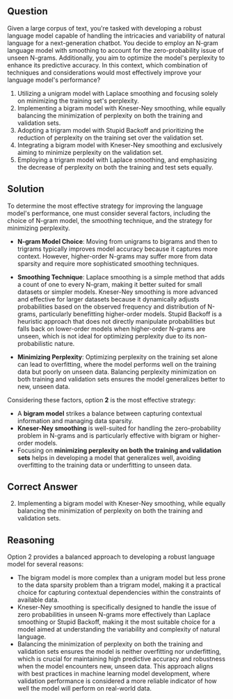## Question
Given a large corpus of text, you're tasked with developing a robust language model capable of handling the intricacies and variability of natural language for a next-generation chatbot. You decide to employ an N-gram language model with smoothing to account for the zero-probability issue of unseen N-grams. Additionally, you aim to optimize the model's perplexity to enhance its predictive accuracy. In this context, which combination of techniques and considerations would most effectively improve your language model's performance?

1. Utilizing a unigram model with Laplace smoothing and focusing solely on minimizing the training set's perplexity.
2. Implementing a bigram model with Kneser-Ney smoothing, while equally balancing the minimization of perplexity on both the training and validation sets.
3. Adopting a trigram model with Stupid Backoff and prioritizing the reduction of perplexity on the training set over the validation set.
4. Integrating a bigram model with Kneser-Ney smoothing and exclusively aiming to minimize perplexity on the validation set.
5. Employing a trigram model with Laplace smoothing, and emphasizing the decrease of perplexity on both the training and test sets equally.

## Solution
To determine the most effective strategy for improving the language model's performance, one must consider several factors, including the choice of N-gram model, the smoothing technique, and the strategy for minimizing perplexity.

- **N-gram Model Choice**: Moving from unigrams to bigrams and then to trigrams typically improves model accuracy because it captures more context. However, higher-order N-grams may suffer more from data sparsity and require more sophisticated smoothing techniques.
  
- **Smoothing Technique**: Laplace smoothing is a simple method that adds a count of one to every N-gram, making it better suited for small datasets or simpler models. Kneser-Ney smoothing is more advanced and effective for larger datasets because it dynamically adjusts probabilities based on the observed frequency and distribution of N-grams, particularly benefitting higher-order models. Stupid Backoff is a heuristic approach that does not directly manipulate probabilities but falls back on lower-order models when higher-order N-grams are unseen, which is not ideal for optimizing perplexity due to its non-probabilistic nature.
  
- **Minimizing Perplexity**: Optimizing perplexity on the training set alone can lead to overfitting, where the model performs well on the training data but poorly on unseen data. Balancing perplexity minimization on both training and validation sets ensures the model generalizes better to new, unseen data.

Considering these factors, option **2** is the most effective strategy:
- A **bigram model** strikes a balance between capturing contextual information and managing data sparsity.
- **Kneser-Ney smoothing** is well-suited for handling the zero-probability problem in N-grams and is particularly effective with bigram or higher-order models.
- Focusing on **minimizing perplexity on both the training and validation sets** helps in developing a model that generalizes well, avoiding overfitting to the training data or underfitting to unseen data.

## Correct Answer
2. Implementing a bigram model with Kneser-Ney smoothing, while equally balancing the minimization of perplexity on both the training and validation sets.

## Reasoning
Option 2 provides a balanced approach to developing a robust language model for several reasons:
- The bigram model is more complex than a unigram model but less prone to the data sparsity problem than a trigram model, making it a practical choice for capturing contextual dependencies within the constraints of available data.
- Kneser-Ney smoothing is specifically designed to handle the issue of zero probabilities in unseen N-grams more effectively than Laplace smoothing or Stupid Backoff, making it the most suitable choice for a model aimed at understanding the variability and complexity of natural language.
- Balancing the minimization of perplexity on both the training and validation sets ensures the model is neither overfitting nor underfitting, which is crucial for maintaining high predictive accuracy and robustness when the model encounters new, unseen data. This approach aligns with best practices in machine learning model development, where validation performance is considered a more reliable indicator of how well the model will perform on real-world data.